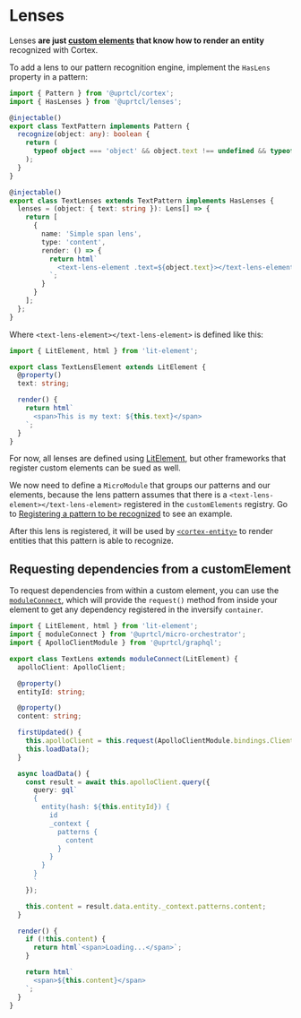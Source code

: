 # Lenses

Lenses **are just [custom elements](https://developers.google.com/web/fundamentals/web-components/customelements) that know how to render an entity** recognized with Cortex.

To add a lens to our pattern recognition engine, implement the `HasLens` property in a pattern:

```ts
import { Pattern } from '@uprtcl/cortex';
import { HasLenses } from '@uprtcl/lenses';

@injectable()
export class TextPattern implements Pattern {
  recognize(object: any): boolean {
    return (
      typeof object === 'object' && object.text !== undefined && typeof object.text === 'string'
    );
  }
}

@injectable()
export class TextLenses extends TextPattern implements HasLenses {
  lenses = (object: { text: string }): Lens[] => {
    return [
      {
        name: 'Simple span lens',
        type: 'content',
        render: () => {
          return html`
            <text-lens-element .text=${object.text}></text-lens-element>
          `;
        }
      }
    ];
  };
}
```

Where `<text-lens-element></text-lens-element>` is defined like this:

```ts
import { LitElement, html } from 'lit-element';

export class TextLensElement extends LitElement {
  @property()
  text: string;

  render() {
    return html`
      <span>This is my text: ${this.text}</span>
    `;
  }
}
```

For now, all lenses are defined using [LitElement](https://lit-element.polymer-project.org/), but other frameworks that register custom elements can be sued as well.

We now need to define a `MicroModule` that groups our patterns and our elements, because the lens pattern assumes that there is a `<text-lens-element></text-lens-element>` registered in the `customElements` registry. Go to [Registering a pattern to be recognized](/guides/cortex/loading-cortex.html#registering-a-pattern-to-be-recognized) to see an example.

After this lens is registered, it will be used by [`<cortex-entity>`](/guides/using-the-evees-module.html#using-cortex-entity) to render entities that this pattern is able to recognize.

## Requesting dependencies from a customElement

To request dependencies from within a custom element, you can use the [`moduleConnect`](https://github.com/uprtcl/js-uprtcl/blob/develop/packages/micro-orchestrator/src/elements/module-connect.mixin.ts), which will provide the `request()` method from inside your element to get any dependency registered in the inversify `container`.

```ts
import { LitElement, html } from 'lit-element';
import { moduleConnect } from '@uprtcl/micro-orchestrator';
import { ApolloClientModule } from '@uprtcl/graphql';

export class TextLens extends moduleConnect(LitElement) {
  apolloClient: ApolloClient;

  @property()
  entityId: string;

  @property()
  content: string;

  firstUpdated() {
    this.apolloClient = this.request(ApolloClientModule.bindings.Client);
    this.loadData();
  }

  async loadData() {
    const result = await this.apolloClient.query({
      query: gql`
      {
        entity(hash: ${this.entityId}) {
          id
          _context {
            patterns {
              content
            }
          }
        }
      }
      `
    });

    this.content = result.data.entity._context.patterns.content;
  }

  render() {
    if (!this.content) {
      return html`<span>Loading...</span>`;
    }

    return html`
      <span>${this.content}</span>
    `;
  }
}
```
